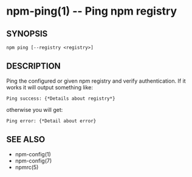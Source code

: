 npm-ping(1) -- Ping npm registry
================================

## SYNOPSIS

    npm ping [--registry <registry>]

## DESCRIPTION

Ping the configured or given npm registry and verify authentication.
If it works it will output something like:
```
Ping success: {*Details about registry*}
```
otherwise you will get:
```
Ping error: {*Detail about error}
```

## SEE ALSO

* npm-config(1)
* npm-config(7)
* npmrc(5)
